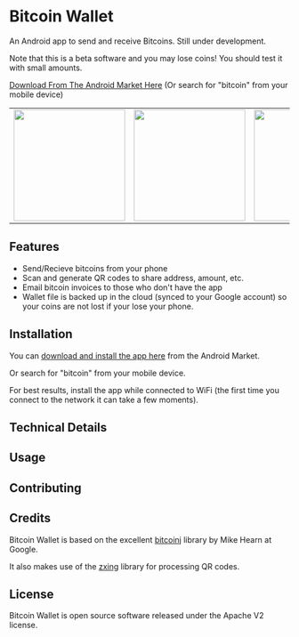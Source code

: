 Bitcoin Wallet
==============

An Android app to send and receive Bitcoins.  Still under development.

Note that this is a beta software and you may lose coins!  You should test it with small amounts.

[Download From The Android Market Here](http://example.com/)  (Or search for "bitcoin" from your mobile device)

<table>
  <tr>
    <td><img src="http://i.imgur.com/ilvNp.png" width="200" /></td>
    <td><img src="http://i.imgur.com/aqF3p.png" width="200" /></td>
    <td><img src="http://i.imgur.com/ObBth.png" width="200" /></td>
    <td><img src="http://i.imgur.com/TsZc7.png" width="200" /></td>
  </tr>
</table>

Features
--------

* Send/Recieve bitcoins from your phone
* Scan and generate QR codes to share address, amount, etc.
* Email bitcoin invoices to those who don't have the app
* Wallet file is backed up in the cloud (synced to your Google account) so your coins are not lost if your lose your phone.

Installation
-------------

You can [download and install the app here](http://example.com/) from the Android Market.

Or search for "bitcoin" from your mobile device.

For best results, install the app while connected to WiFi (the first time you connect to the network it can take a few moments).

Technical Details
-----------------

Usage
-----

Contributing
------------

Credits
-------

Bitcoin Wallet is based on the excellent [bitcoinj](http://code.google.com/p/bitcoinj/) library by Mike Hearn at Google.

It also makes use of the [zxing](http://code.google.com/p/zxing/) library for processing QR codes.

License
-------

Bitcoin Wallet is open source software released under the Apache V2 license.
